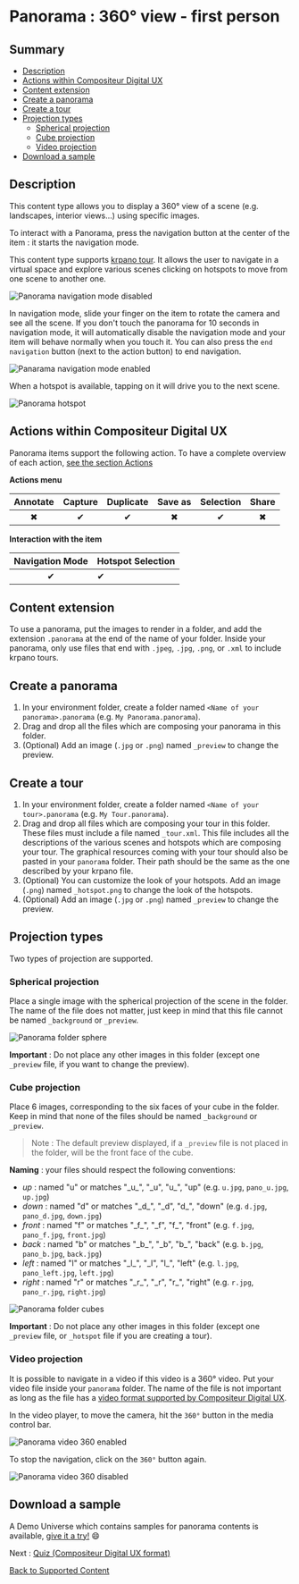 # Panorama : 360° view - first person

## Summary
* [Description](#description)
* [Actions within Compositeur Digital UX](#actions-within-compositeur-digital-ux)
* [Content extension](#content-extension)
* [Create a panorama](#create-a-panorama)
* [Create a tour](#create-a-tour)
* [Projection types](#projection-types)
   * [Spherical projection](#spherical-projection)
   * [Cube projection](#cube-projection)
   * [Video projection](#video-projection)
* [Download a sample](#download-a-sample)

## Description

This content type allows you to display a 360° view of a scene (e.g. landscapes, interior views...) using specific images.

To interact with a Panorama, press the navigation button at the center of the item : it starts the navigation mode.

This content type supports [krpano tour](https://krpano.com/tours/weingut/). It allows the user to navigate in a virtual space and explore various scenes clicking on hotspots to move from one scene to another one.

![Panorama navigation mode disabled](../../img/content_panorama_start.JPG)

In navigation mode, slide your finger on the item to rotate the camera and see all the scene. If you don't touch the panorama for 10 seconds in navigation mode, it will automatically disable the navigation mode and your item will behave normally when you touch it.
You can also press the `end navigation` button (next to the action button) to end navigation.

![Panarama navigation mode enabled](../../img/content_panorama_end.JPG)

When a hotspot is available, tapping on it will drive you to the next scene. 

![Panorama hotspot](../../img/content_panorama_hotspot.JPG)

## Actions within Compositeur Digital UX

Panorama items support the following action. To have a complete overview of each action, [see the section Actions](actions.md)

**Actions menu**

| Annotate | Capture  | Duplicate | Save as  | Selection | Share    | 
|:--------:|:--------:|:---------:|:--------:|:---------:|:--------:|
| &#x2716; | &#x2714; | &#x2714;  | &#x2716; | &#x2714;  | &#x2716; |

**Interaction with the item**

| Navigation Mode | Hotspot Selection |
|:---------------:|:------------------|
| &#x2714;        | &#x2714;          |

## Content extension

To use a panorama, put the images to render in a folder, and add the extension `.panorama` at the end of the name of your folder.
Inside your panorama, only use files that end with `.jpeg`, `.jpg`, `.png`, or `.xml` to include krpano tours.

## Create a panorama

1. In your environment folder, create a folder named `<Name of your panorama>.panorama` (e.g. `My Panorama.panorama`).
1. Drag and drop all the files which are composing your panorama in this folder.
1. (Optional) Add an image (`.jpg` or `.png`) named `_preview` to change the preview.

## Create a tour

1. In your environment folder, create a folder named `<Name of your tour>.panorama` (e.g. `My Tour.panorama`).
1. Drag and drop all files which are composing your tour in this folder. These files must include a file named `_tour.xml`. This file includes all the descriptions of the various scenes and hotspots which are composing your tour. 
The graphical resources coming with your tour should also be pasted in your `panorama` folder. Their path should be the same as the one described by your krpano file. 
1. (Optional) You can customize the look of your hotspots. Add an image (`.png`) named `_hotspot.png` to change the look of the hotspots.
1. (Optional) Add an image (`.jpg` or `.png`) named `_preview` to change the preview.

## Projection types

Two types of projection are supported.

### Spherical projection

Place a single image with the spherical projection of the scene in the folder. The name of the file does not matter, just keep in mind that this file cannot be named `_background` or `_preview`.

![Panorama folder sphere](../../img/content_panorama_sphere_folder.JPG)


**Important** : Do not place any other images in this folder (except one `_preview` file, if you want to change the preview).

### Cube projection

Place 6 images, corresponding to the six faces of your cube in the folder. Keep in mind that none of the files should be named `_background` or `_preview`.

> Note : The default preview displayed, if a `_preview` file is not placed in the folder, will be the front face of the cube.

**Naming** : your files should respect the following conventions:
   * *up* : named "u" or matches "\_u\_", "\_u", "u\_", "up" (e.g. `u.jpg`, `pano_u.jpg`, `up.jpg`)
   * *down* : named "d" or matches "\_d\_", "\_d", "d\_", "down" (e.g. `d.jpg`, `pano_d.jpg`, `down.jpg`)
   * *front* : named "f" or matches "\_f\_", "\_f", "f\_", "front" (e.g. `f.jpg`, `pano_f.jpg`, `front.jpg`)
   * *back* : named "b" or matches "\_b\_", "\_b", "b\_", "back" (e.g. `b.jpg`, `pano_b.jpg`, `back.jpg`)
   * *left* : named "l" or matches "\_l\_", "\_l", "l\_", "left" (e.g. `l.jpg`, `pano_left.jpg`, `left.jpg`)
   * *right* : named "r" or matches "\_r\_", "\_r", "r\_", "right" (e.g. `r.jpg`, `pano_r.jpg`, `right.jpg`)

![Panorama folder cubes](../../img/content_panorama_cubes_folder.JPG)

**Important** : Do not place any other images in this folder (except one `_preview` file, or `_hotspot` file if you are creating a tour).

### Video projection

It is possible to navigate in a video if this video is a 360° video. Put your video file inside your `panorama` folder. The name of the file is not important as long as the file has a [video format supported by Compositeur Digital UX](../video.md).

In the video player, to move the camera, hit the `360°` button in the media control bar. 

![Panorama video 360 enabled](../../img/content_panorama_video360_enable.JPG)

To stop the navigation, click on the `360°` button again.

![Panorama video 360 disabled](../../img/content_panorama_video360_disable.JPG)


## Download a sample

A Demo Universe which contains samples for panorama contents is available, [give it a try!](../Demo-Universe.zip) &#x1f604;

Next : [Quiz (Compositeur Digital UX format)](quiz.md)

[Back to Supported Content](index.md)

